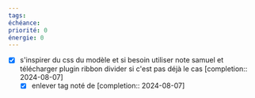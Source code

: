 ```yaml
---
tags:
échéance: 
priorité: 0
énergie: 0
---
```


- [X] s'inspirer du css du modèle et si besoin utiliser note samuel et télécharger plugin ribbon divider si c'est pas déjà le cas  [completion:: 2024-08-07]
	- [X] enlever tag noté de   [completion:: 2024-08-07]